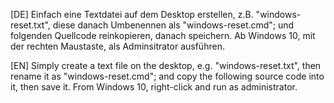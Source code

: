 [DE]
Einfach eine Textdatei auf dem Desktop erstellen, z.B. "windows-reset.txt",
diese danach Umbenennen als "windows-reset.cmd"; 
und folgenden Quellcode reinkopieren, danach speichern. 
Ab Windows 10, mit der rechten Maustaste, als Adminsitrator ausführen.

[EN]
Simply create a text file on the desktop, e.g. "windows-reset.txt",
then rename it as "windows-reset.cmd";
and copy the following source code into it, then save it.
From Windows 10, right-click and run as administrator.
